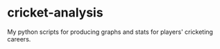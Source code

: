# cricket-analysis
My python scripts for producing graphs and stats for players' cricketing careers.
